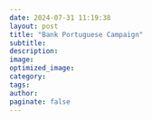 ```yaml
---
date: 2024-07-31 11:19:38
layout: post
title: "Bank Portuguese Campaign"
subtitle:
description:
image:
optimized_image:
category:
tags:
author:
paginate: false
---
```

